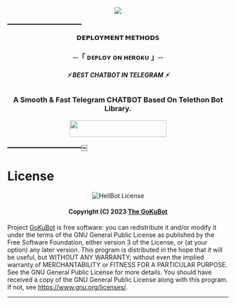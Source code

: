 <p align="center">
  <img src="https://graph.org/file/5ba74c89345225941e957.jpg">
</p>
  ━━━━━━━━━━━━━━━━━━━━

<p align="center">
<b>𝗗𝗘𝗣𝗟𝗢𝗬𝗠𝗘𝗡𝗧 𝗠𝗘𝗧𝗛𝗢𝗗𝗦</b>
</p>

<h3 align="center">
    ─「 ᴅᴇᴩʟᴏʏ ᴏɴ ʜᴇʀᴏᴋᴜ 」─
</h3>
<h6 align="center">
  <b>⚡ BEST CHATBOT IN TELEGRAM  ⚡</b>
</h6>

<h3 align="center">
  <b>A Smooth & Fast Telegram CHATBOT Based On Telethon Bot Library.</b>
</h3>

<p align="center"><a href="https://dashboard.heroku.com/new?template=https://github.com/NEIMAN-AI/TeamNeiman-ChatBot"> <img src="https://img.shields.io/badge/Deploy%20On%20Heroku-green?style=for-the-badge&logo=heroku" width="220" height="38.45"/></a></p>

  ━━━━━━━━━━━━━━━━━━━━￼
# License

<p align="center">
    <img src="https://www.gnu.org/graphics/gplv3-or-later.png" alt="HellBot License">
</p>

<h4 align="center">
    Copyright (C) 2023 <a href="https://github.com/gwtithu/GoKu_Userbot">The GoKuBot</a>
</h4>

Project [GoKuBot](https://github.com/gwtithu/GoKu_Userbot) is free software: you can redistribute it and/or modify
it under the terms of the GNU General Public License as published by
the Free Software Foundation, either version 3 of the License, or
(at your option) any later version.
This program is distributed in the hope that it will be useful,
but WITHOUT ANY WARRANTY; without even the implied warranty of
MERCHANTABILITY or FITNESS FOR A PARTICULAR PURPOSE.  See the
GNU General Public License for more details.
You should have received a copy of the GNU General Public License
along with this program. If not, see <https://www.gnu.org/licenses/>.

------
